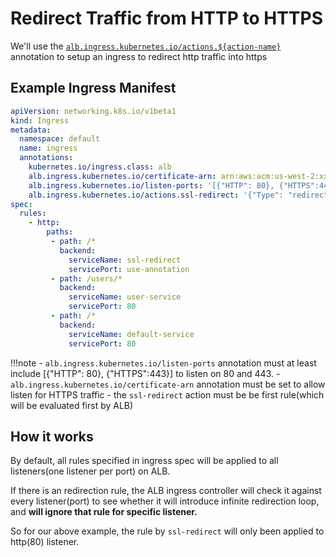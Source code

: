 # Redirect Traffic from HTTP to HTTPS

We'll use the [`alb.ingress.kubernetes.io/actions.${action-name}`](../ingress/annotation.md#actions) annotation to setup an ingress to redirect http traffic into https


## Example Ingress Manifest
```yaml
apiVersion: networking.k8s.io/v1beta1
kind: Ingress
metadata:
  namespace: default
  name: ingress
  annotations:
    kubernetes.io/ingress.class: alb
    alb.ingress.kubernetes.io/certificate-arn: arn:aws:acm:us-west-2:xxxx:certificate/xxxxxx
    alb.ingress.kubernetes.io/listen-ports: '[{"HTTP": 80}, {"HTTPS":443}]'
    alb.ingress.kubernetes.io/actions.ssl-redirect: '{"Type": "redirect", "RedirectConfig": { "Protocol": "HTTPS", "Port": "443", "StatusCode": "HTTP_301"}}'
spec:
  rules:
    - http:
        paths:
         - path: /*
           backend:
             serviceName: ssl-redirect
             servicePort: use-annotation
         - path: /users/*
           backend:
             serviceName: user-service
             servicePort: 80
         - path: /*
           backend:
             serviceName: default-service
             servicePort: 80
```

!!!note
    - `alb.ingress.kubernetes.io/listen-ports` annotation must at least include [{"HTTP": 80}, {"HTTPS":443}] to listen on 80 and 443.
    - `alb.ingress.kubernetes.io/certificate-arn` annotation must be set to allow listen for HTTPS traffic
    - the `ssl-redirect` action must be be first rule(which will be evaluated first by ALB)    

## How it works
By default, all rules specified in ingress spec will be applied to all listeners(one listener per port) on ALB.

If there is an redirection rule, the ALB ingress controller will check it against every listener(port) to see whether it will introduce infinite redirection loop, and **will ignore that rule for specific listener.**

So for our above example, the rule by `ssl-redirect` will only been applied to http(80) listener.
